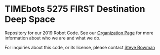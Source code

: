 # TIMEbots 5275 FIRST Destination Deep Space
Repository for our 2019 Robot Code. See our [Organization Page](https://github.com/timebots5275frc "Team 5275 GitHub organization") for more information about who we are and what we do.

For inquiries about this code, or its license, please contact [Steve Bowman](https://github.com/prongs95 "Steve's GitHub") 